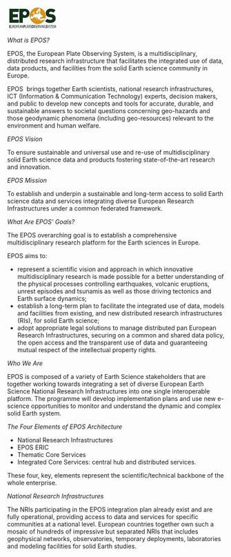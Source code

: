 ![Epos_Logo_30](./documentation/images/Epos_Logo_30.jpg)

*What is EPOS?*


EPOS, the European Plate Observing System, is a multidisciplinary, distributed research infrastructure that facilitates the integrated use of data, data products, and facilities from the solid Earth science community in Europe.

EPOS  brings together Earth scientists, national research infrastructures, ICT (Information & Communication Technology) experts, decision makers, and public to develop new concepts and tools for accurate, durable, and sustainable answers to societal questions concerning geo-hazards and those geodynamic phenomena (including geo-resources) relevant to the environment and human welfare.

*EPOS Vision*


To ensure sustainable and universal use and re-use of multidisciplinary solid Earth science data and products fostering state-of-the-art research and innovation.

*EPOS Mission*

To establish and underpin a sustainable and long-term access to solid Earth science data and services integrating diverse European Research Infrastructures under a common federated framework.

*What Are EPOS' Goals?*
 
The EPOS overarching goal is to establish a comprehensive multidisciplinary research platform for the Earth sciences in Europe. 

EPOS aims to:

* represent a scientific vision and approach in which innovative multidisciplinary research is made possible for a better understanding of the physical processes controlling earthquakes, volcanic eruptions, unrest episodes and tsunamis as well as those driving tectonics and Earth surface dynamics;
* establish a long-term plan to facilitate the integrated use of data, models and facilities from existing, and new distributed research infrastructures (RIs), for solid Earth science;
* adopt appropriate legal solutions to manage distributed pan European Research Infrastructures, securing on a common and shared data policy, the open access and the transparent use of data and guaranteeing mutual respect of the intellectual property rights.

*Who We Are*

EPOS is composed of a variety of Earth Science stakeholders that are together working towards integrating a set of diverse European Earth Science National Research Infrastructures into one single interoperable platform. The programme will develop implementation plans and use new e-science opportunities to monitor and understand the dynamic and complex solid Earth system.

*The Four Elements of EPOS Architecture*

* National Research Infrastructures
* EPOS ERIC
* Thematic Core Services
* Integrated Core Services: central hub and distributed services.

These four, key, elements represent the scientific/technical backbone of the whole enterprise.

*National Research Infrastructures*

The NRIs participating in the EPOS integration plan already exist and are fully operational, providing access to data and services for specific communities at a national level. European countries together own such a mosaic of hundreds of impressive but separated NRIs that includes geophysical networks, observatories, temporary deployments, laboratories and modeling facilities for solid Earth studies.
